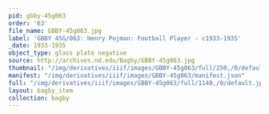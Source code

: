 ```yaml
---
pid: gbby-45g063
order: '63'
file_name: GBBY-45g063.jpg
label: 'GBBY 45G/063: Henry Pojman: Football Player - c1933-1935'
_date: 1933-1935
object_type: glass plate negative
source: http://archives.nd.edu/Bagby/GBBY-45g063.jpg
thumbnail: "/img/derivatives/iiif/images/GBBY-45g063/full/250,/0/default.jpg"
manifest: "/img/derivatives/iiif/images/GBBY-45g063/manifest.json"
full: "/img/derivatives/iiif/images/GBBY-45g063/full/1140,/0/default.jpg"
layout: bagby_item
collection: bagby
---
```

